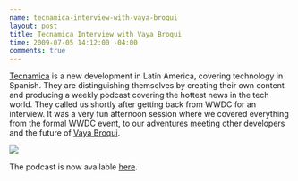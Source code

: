 ```yaml
--- 
name: tecnamica-interview-with-vaya-broqui
layout: post
title: Tecnamica Interview with Vaya Broqui
time: 2009-07-05 14:12:00 -04:00
comments: true
---
```

[Tecnamica](http://www.tecnamica.com/) is a new development in Latin America, covering technology in Spanish. They are distinguishing themselves by creating their own content and producing a weekly podcast covering the hottest news in the tech world. They called us shortly after getting back from WWDC for an interview. It was a very fun afternoon session where we covered everything from the formal WWDC event, to our adventures meeting other developers and the future of [Vaya Broqui](http://www.vayabroqui.com).

[![](http://c185824.r24.cf1.rackcdn.com/prueba_3.jpg)](http://www.tecnamica.com/)

The podcast is now available [here](http://tecnamica.com/2009/07/05/podcast-7.aspx).